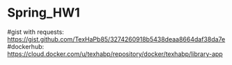 # Spring_HW1
#gist with requests:
https://gist.github.com/TexHaPb85/3274260918b5438deaa8664daf38da7e
#dockerhub:
https://cloud.docker.com/u/texhabp/repository/docker/texhabp/library-app
